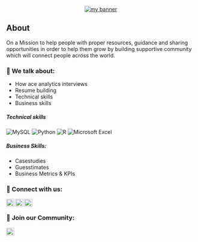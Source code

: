 <p align="center">
  <a href="https://www.linkedin.com/company/analytics-school" target="_blank" rel="noreferrer"><img src="https://user-images.githubusercontent.com/127306551/224541050-a7bfd7e3-f424-4514-af70-54587f910141.png" alt="my banner"></a>
</p>

<h3 align="center">

## About

<!--
**analyticsschool/analyticsschool** is a ✨ _special_ ✨ repository because its `README.md` (this file) appears on your GitHub profile.

Here are some ideas to get you started:

- 🔭 I’m currently working on ...
- 🌱 I’m currently learning ...
- 👯 I’m looking to collaborate on ...
- 🤔 I’m looking for help with ...
- 💬 Ask me about ...
- 📫 How to reach me: ...
- 😄 Pronouns: ...
- ⚡ Fun fact: ...
-->


On a Mission to help people with proper resources, guidance and sharing opportunities in order to help them grow by building supportive community which will connect people across the world.
  
### 💼 We talk about:
- How ace analytics interviews
- Resume building
- Technical skills
- Business skills


##### Technical skills

![MySQL](https://img.shields.io/badge/mysql-%2300f.svg?style=for-the-badge&logo=mysql&logoColor=white)
![Python](https://img.shields.io/badge/python-3670A0?style=for-the-badge&logo=python&logoColor=ffdd54)
![R](https://img.shields.io/badge/r-%23276DC3.svg?style=for-the-badge&logo=r&logoColor=white)
![Microsoft Excel](https://img.shields.io/badge/Microsoft_Excel-217346?style=for-the-badge&logo=microsoft-excel&logoColor=white)

##### Business Skills:
- Casestudies
- Guesstimates
- Business Metrics & KPIs
  
### 🤝 Connect with us:

<a href="https://www.linkedin.com/company/analytics-school"><img align="left" src="https://raw.githubusercontent.com/yushi1007/yushi1007/main/images/linkedin.svg" alt="Abalytics school | LinkedIn" width="21px"/></a>
<a href="https://www.instagram.com/analytics_school/"><img align="left" src="https://raw.githubusercontent.com/yushi1007/yushi1007/main/images/instagram.svg" alt="Abalytics school | Instagram" width="21px"/></a>
<a href="https://www.facebook.com/Analyticschool"><img align="left" src="https://user-images.githubusercontent.com/127306551/224540351-3b052edc-6ccc-4343-be90-75c4d38e0e1c.png" alt="Abalytics school | Facebook" width="21px"/></a>
</br>  
### 🤝 Join our Community:
<a href="https://analytics-school.slack.com/"><img align="left" src="https://user-images.githubusercontent.com/127306551/224540407-8692c77f-78b4-4479-8d4d-6d066ffe0777.png" alt="Abalytics school | Slack" width="21px"/></a>
</br>
